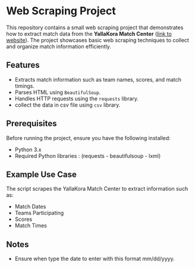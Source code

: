 # Web Scraping Project

This repository contains a small web scraping project that demonstrates how to extract match data from the **YallaKora Match Center** ([link to website](https://www.yallakora.com/match-center/%D9%85%D8%B1%D9%83%D8%B2-%D8%A7%D9%84%D9%85%D8%A8%D8%A7%D8%B1%D9%8A%D8%A7%D8%AA)). The project showcases basic web scraping techniques to collect and organize match information efficiently.

## Features

- Extracts match information such as team names, scores, and match timings.
- Parses HTML using `BeautifulSoup`.
- Handles HTTP requests using the `requests` library.
- collect the data in csv file using `csv` library.

## Prerequisites

Before running the project, ensure you have the following installed:

- Python 3.x
- Required Python libraries : (requests - beautifulsoup - lxml)

## Example Use Case
The script scrapes the YallaKora Match Center to extract information such as:
- Match Dates
- Teams Participating
- Scores
- Match Times

## Notes
- Ensure when type the date to enter with this format mm/dd/yyyy.
